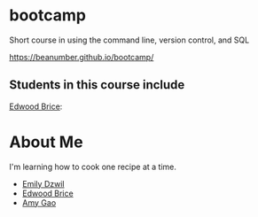 # bootcamp

Short course in using the command line, version control, and SQL

https://beanumber.github.io/bootcamp/

## Students in this course include
[Edwood Brice](github.com/edwoodbrice-MM):

# About Me
I'm learning how to cook one recipe at a time. 
- [Emily Dzwil](git@github.com:edzwilmm/bootcamp.git)
- [Edwood Brice](github.com/edwoodbrice-MM)
- [Amy Gao](github.com/amygao1997)


